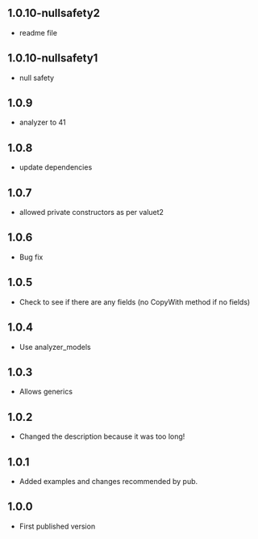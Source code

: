 ## 1.0.10-nullsafety2
- readme file

## 1.0.10-nullsafety1
- null safety

## 1.0.9
- analyzer to 41

## 1.0.8
- update dependencies

## 1.0.7
- allowed private constructors as per valuet2

## 1.0.6
- Bug fix

## 1.0.5
- Check to see if there are any fields (no CopyWith method if no fields)

## 1.0.4
- Use analyzer_models

## 1.0.3
- Allows generics

## 1.0.2
- Changed the description because it was too long!

## 1.0.1
- Added examples and changes recommended by pub.

## 1.0.0
- First published version